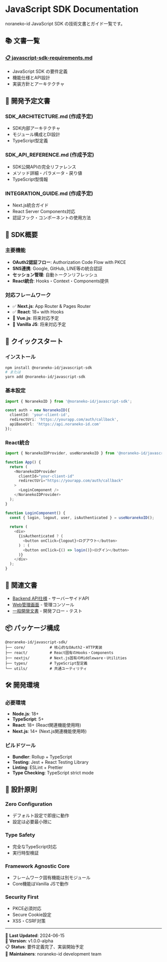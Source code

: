 # JavaScript SDK Documentation

noraneko-id JavaScript SDK の技術文書とガイド一覧です。

## 📚 文書一覧

### [📋 javascript-sdk-requirements.md](./javascript-sdk-requirements.md)
- JavaScript SDK の要件定義
- 機能仕様とAPI設計
- 実装方針とアーキテクチャ

## 🚧 開発予定文書

### SDK_ARCHITECTURE.md (作成予定)
- SDK内部アーキテクチャ
- モジュール構成とDI設計
- TypeScript型定義

### SDK_API_REFERENCE.md (作成予定) 
- SDK公開APIの完全リファレンス
- メソッド詳細・パラメータ・戻り値
- TypeScript型情報

### INTEGRATION_GUIDE.md (作成予定)
- Next.js統合ガイド
- React Server Components対応
- 認証フック・コンポーネントの使用方法

## 🎯 SDK概要

### 主要機能
- **OAuth2認証フロー**: Authorization Code Flow with PKCE
- **SNS連携**: Google, GitHub, LINE等の統合認証
- **セッション管理**: 自動トークンリフレッシュ
- **React統合**: Hooks・Context・Components提供

### 対応フレームワーク
- ✅ **Next.js**: App Router & Pages Router
- ✅ **React**: 18+ with Hooks
- 🚧 **Vue.js**: 将来対応予定
- 🚧 **Vanilla JS**: 将来対応予定

## 🚀 クイックスタート

### インストール
```bash
npm install @noraneko-id/javascript-sdk
# または
yarn add @noraneko-id/javascript-sdk
```

### 基本設定
```typescript
import { NoranekoID } from '@noraneko-id/javascript-sdk';

const auth = new NoranekoID({
  clientId: 'your-client-id',
  redirectUri: 'https://yourapp.com/auth/callback',
  apiBaseUrl: 'https://api.noraneko-id.com'
});
```

### React統合
```typescript
import { NoranekoIDProvider, useNoranekoID } from '@noraneko-id/javascript-sdk';

function App() {
  return (
    <NoranekoIDProvider
      clientId="your-client-id"
      redirectUri="https://yourapp.com/auth/callback"
    >
      <LoginComponent />
    </NoranekoIDProvider>
  );
}

function LoginComponent() {
  const { login, logout, user, isAuthenticated } = useNoranekoID();
  
  return (
    <div>
      {isAuthenticated ? (
        <button onClick={logout}>ログアウト</button>
      ) : (
        <button onClick={() => login()}>ログイン</button>
      )}
    </div>
  );
}
```

## 🔗 関連文書

- [Backend API仕様](../backend/API_REFERENCE.md) - サーバーサイドAPI
- [Web管理画面](../web/) - 管理コンソール
- [一般開発文書](../general/) - 開発フロー・テスト

## 📦 パッケージ構成

```
@noraneko-id/javascript-sdk/
├── core/           # 核心的なOAuth2・HTTP実装
├── react/          # React固有のHooks・Components
├── nextjs/         # Next.js固有のMiddleware・Utilities
├── types/          # TypeScript型定義
└── utils/          # 共通ユーティリティ
```

## 🛠️ 開発環境

### 必要環境
- **Node.js**: 18+
- **TypeScript**: 5+
- **React**: 18+ (React関連機能使用時)
- **Next.js**: 14+ (Next.js関連機能使用時)

### ビルドツール
- **Bundler**: Rollup + TypeScript
- **Testing**: Jest + React Testing Library
- **Linting**: ESLint + Prettier
- **Type Checking**: TypeScript strict mode

## 🎨 設計原則

### Zero Configuration
- デフォルト設定で即座に動作
- 設定は必要最小限に

### Type Safety
- 完全なTypeScript対応
- 実行時型検証

### Framework Agnostic Core
- フレームワーク固有機能は別モジュール
- Core機能はVanilla JSで動作

### Security First
- PKCE必須対応
- Secure Cookie設定
- XSS・CSRF対策

---

📝 **Last Updated**: 2024-06-15  
🔄 **Version**: v1.0.0-alpha  
📋 **Status**: 要件定義完了、実装開始予定  
👥 **Maintainers**: noraneko-id development team